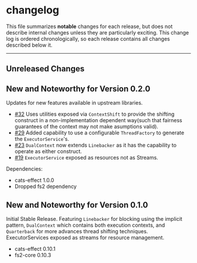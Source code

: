 # changelog

This file summarizes **notable** changes for each release, but does not describe internal changes unless they are particularly exciting. This change log is ordered chronologically, so each release contains all changes described below it.

----

## <a name="Unreleased"></a>Unreleased Changes

## <a name="0.2.0"></a>New and Noteworthy for Version 0.2.0

Updates for new features available in upstream libraries.

- [#32](https://github.com/ChristopherDavenport/linebacker/pull/32) Uses utilities exposed via `ContextShift` to provide the shifting construct in a non-implementation dependent way(such that fairness guarantees of the context may not make asumptions valid).
- [#29](https://github.com/ChristopherDavenport/linebacker/pull/29) Added capability to use a configurable `ThreadFactory` to generate the `ExecutorService`'s.
- [#23](https://github.com/ChristopherDavenport/linebacker/pull/23) `DualContext` now extends `Linebacker` as it has the capability to operate as either construct.
- [#19](https://github.com/ChristopherDavenport/linebacker/pull/19) `ExecutorService` exposed as resources not as Streams.

Dependencies:

- cats-effect 1.0.0
- Dropped fs2 dependency

## <a name="0.1.0"></a>New and Noteworthy for Version 0.1.0

Initial Stable Release. Featuring `Linebacker` for blocking using the implicit pattern, `DualContext` which contains both execution contexts, and `Quarterback` for more advances thread shifting techniques. ExecutorServices exposed as
streams for resource management.

- cats-effect 0.10.1
- fs2-core 0.10.3
